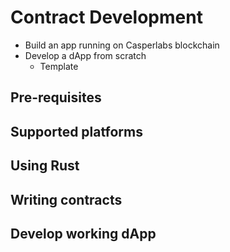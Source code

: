 Contract Development
====================

- Build an app running on Casperlabs blockchain
- Develop a dApp from scratch 
  - Template 

<!--As a dApp developer, I would like to have the right documentation and information necessary for me to build an app running on Casperlabs blockchain. I would like to develop a dApp from scratch to understand the deficiencies in the documentation available to dApp developers. -->

<!--Use only publically available documentation -->

Pre-requisites
--------------

Supported platforms
-------------------

Using Rust
----------

Writing contracts
-----------------


Develop working dApp
--------------------



